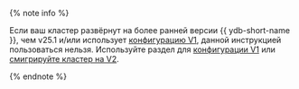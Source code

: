 {% note info %}

Если ваш кластер развёрнут на более ранней версии {{ ydb-short-name }}, чем v25.1 и/или использует [конфигурацию V1](../../configuration-v1/index.md), данной инструкцией пользоваться нельзя. Используйте раздел для [конфигурации V1](../../configuration-v1/index.md) или [смигрируйте кластер на V2](../../migration/migration-to-v2.md).

{% endnote %}
